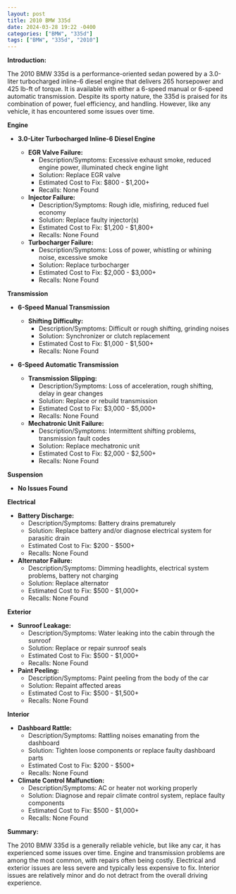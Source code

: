 ```yaml
---
layout: post
title: 2010 BMW 335d
date: 2024-03-28 19:22 -0400
categories: ["BMW", "335d"]
tags: ["BMW", "335d", "2010"]
---
```

**Introduction:**

The 2010 BMW 335d is a performance-oriented sedan powered by a 3.0-liter turbocharged inline-6 diesel engine that delivers 265 horsepower and 425 lb-ft of torque. It is available with either a 6-speed manual or 6-speed automatic transmission. Despite its sporty nature, the 335d is praised for its combination of power, fuel efficiency, and handling. However, like any vehicle, it has encountered some issues over time.

**Engine**

* **3.0-Liter Turbocharged Inline-6 Diesel Engine**

    * **EGR Valve Failure:**
        * Description/Symptoms: Excessive exhaust smoke, reduced engine power, illuminated check engine light
        * Solution: Replace EGR valve
        * Estimated Cost to Fix: $800 - $1,200+
        * Recalls: None Found
    * **Injector Failure:**
        * Description/Symptoms: Rough idle, misfiring, reduced fuel economy
        * Solution: Replace faulty injector(s)
        * Estimated Cost to Fix: $1,200 - $1,800+
        * Recalls: None Found
    * **Turbocharger Failure:**
        * Description/Symptoms: Loss of power, whistling or whining noise, excessive smoke
        * Solution: Replace turbocharger
        * Estimated Cost to Fix: $2,000 - $3,000+
        * Recalls: None Found

**Transmission**

* **6-Speed Manual Transmission**

    * **Shifting Difficulty:**
        * Description/Symptoms: Difficult or rough shifting, grinding noises
        * Solution: Synchronizer or clutch replacement
        * Estimated Cost to Fix: $1,000 - $1,500+
        * Recalls: None Found

* **6-Speed Automatic Transmission**

    * **Transmission Slipping:**
        * Description/Symptoms: Loss of acceleration, rough shifting, delay in gear changes
        * Solution: Replace or rebuild transmission
        * Estimated Cost to Fix: $3,000 - $5,000+
        * Recalls: None Found
    * **Mechatronic Unit Failure:**
        * Description/Symptoms: Intermittent shifting problems, transmission fault codes
        * Solution: Replace mechatronic unit
        * Estimated Cost to Fix: $2,000 - $2,500+
        * Recalls: None Found

**Suspension**

* **No Issues Found**

**Electrical**

* **Battery Discharge:**
    * Description/Symptoms: Battery drains prematurely
    * Solution: Replace battery and/or diagnose electrical system for parasitic drain
    * Estimated Cost to Fix: $200 - $500+
    * Recalls: None Found
* **Alternator Failure:**
    * Description/Symptoms: Dimming headlights, electrical system problems, battery not charging
    * Solution: Replace alternator
    * Estimated Cost to Fix: $500 - $1,000+
    * Recalls: None Found

**Exterior**

* **Sunroof Leakage:**
    * Description/Symptoms: Water leaking into the cabin through the sunroof
    * Solution: Replace or repair sunroof seals
    * Estimated Cost to Fix: $500 - $1,000+
    * Recalls: None Found
* **Paint Peeling:**
    * Description/Symptoms: Paint peeling from the body of the car
    * Solution: Repaint affected areas
    * Estimated Cost to Fix: $500 - $1,500+
    * Recalls: None Found

**Interior**

* **Dashboard Rattle:**
    * Description/Symptoms: Rattling noises emanating from the dashboard
    * Solution: Tighten loose components or replace faulty dashboard parts
    * Estimated Cost to Fix: $200 - $500+
    * Recalls: None Found
* **Climate Control Malfunction:**
    * Description/Symptoms: AC or heater not working properly
    * Solution: Diagnose and repair climate control system, replace faulty components
    * Estimated Cost to Fix: $500 - $1,000+
    * Recalls: None Found

**Summary:**

The 2010 BMW 335d is a generally reliable vehicle, but like any car, it has experienced some issues over time. Engine and transmission problems are among the most common, with repairs often being costly. Electrical and exterior issues are less severe and typically less expensive to fix. Interior issues are relatively minor and do not detract from the overall driving experience.
